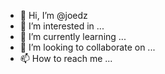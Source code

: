 - 👋 Hi, I’m @joedz
- 👀 I’m interested in ...
- 🌱 I’m currently learning ...
- 💞️ I’m looking to collaborate on ...
- 📫 How to reach me ...

<!---
joedz/joedz is a ✨ special ✨ repository because its `README.md` (this file) appears on your GitHub profile.
You can click the Preview link to take a look at your changes.
--->
